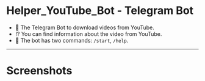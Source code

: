 # Helper_YouTube_Bot - Telegram Bot

- :floppy_disk: The Telegram Bot to download videos from YouTube.
- :interrobang:  You can find information about the video from YouTube.
- :open_file_folder: The bot has two commands: `/start`, `/help`.

---

# Screenshots
